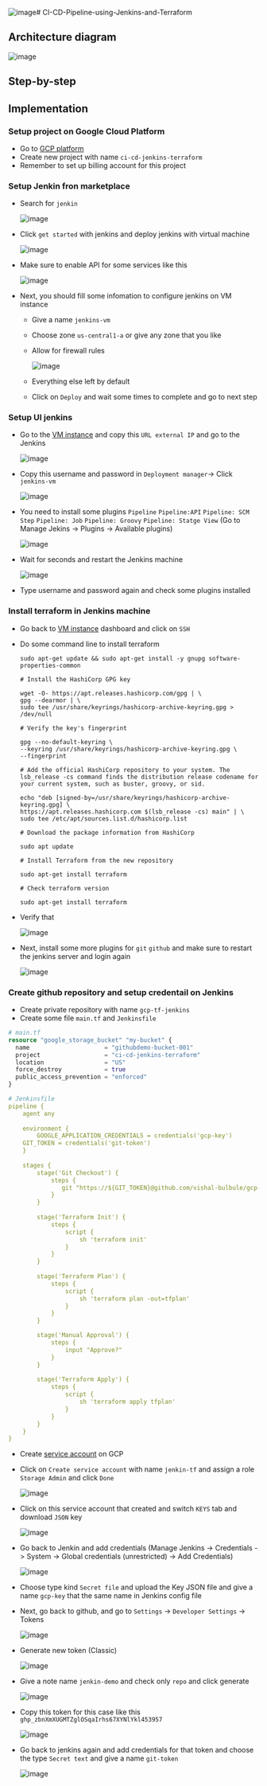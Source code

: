 ![image](https://github.com/hieunguyen0202/CI-CD-Pipeline-using-Jenkins-and-Terraform/assets/98166568/6d3dda42-18b5-490a-8f09-eaa81669ebfc)# CI-CD-Pipeline-using-Jenkins-and-Terraform
## Architecture diagram 

![image](https://github.com/hieunguyen0202/CI-CD-Pipeline-using-Jenkins-and-Terraform/assets/98166568/27c0e4ea-d731-4d1f-9768-f2d0ca3daae7)

## Step-by-step 

## Implementation
### Setup project on Google Cloud Platform
- Go to [GCP platform](https://console.cloud.google.com/welcome?hl=vi&project=festive-flame-414810)
- Create new project with name `ci-cd-jenkins-terraform`
- Remember to set up billing account for this project

### Setup Jenkin fron marketplace
- Search for `jenkin`

  ![image](https://github.com/hieunguyen0202/CI-CD-Pipeline-using-Jenkins-and-Terraform/assets/98166568/fc111635-de04-4975-bf0c-043bf5ed821c)

- Click `get started` with jenkins and deploy jenkins with virtual machine

  ![image](https://github.com/hieunguyen0202/CI-CD-Pipeline-using-Jenkins-and-Terraform/assets/98166568/46f268ce-ebd3-4c3c-b2e7-5c085d79a77f)

- Make sure to enable API for some services like this

  ![image](https://github.com/hieunguyen0202/CI-CD-Pipeline-using-Jenkins-and-Terraform/assets/98166568/7ba0e0d9-da26-4c6d-bff4-c6f1b4f2b57f)

- Next, you should fill some infomation to configure jenkins on VM instance
  - Give a name `jenkins-vm`
  - Choose zone `us-central1-a` or give any zone that you like
  - Allow for firewall rules

    ![image](https://github.com/hieunguyen0202/CI-CD-Pipeline-using-Jenkins-and-Terraform/assets/98166568/d77407c7-2484-46fa-b2d6-e2590ff982dd)

  - Everything else left by default
  - Click on `Deploy` and wait some times to complete and go to next step

### Setup UI jenkins
- Go to the [VM instance](https://console.cloud.google.com/compute/instances?hl=vi&project=ci-cd-jenkins-terraform) and copy this `URL external IP` and go to the Jenkins

  ![image](https://github.com/hieunguyen0202/CI-CD-Pipeline-using-Jenkins-and-Terraform/assets/98166568/df08b582-ee4c-4704-942d-4c590e2fb7bc)

- Copy this username and password in `Deployment manager`-> Click `jenkins-vm`

  ![image](https://github.com/hieunguyen0202/CI-CD-Pipeline-using-Jenkins-and-Terraform/assets/98166568/8cf52e57-3b28-4b85-ad9c-a8b8aa3171ff)

- You need to install some plugins `Pipeline` `Pipeline:API` `Pipeline: SCM Step` `Pipeline: Job` `Pipeline: Groovy` `Pipeline: Statge View` (Go to Manage Jekins -> Plugins -> Available plugins)

  ![image](https://github.com/hieunguyen0202/CI-CD-Pipeline-using-Jenkins-and-Terraform/assets/98166568/1f49a9a4-7e1e-4962-b9aa-1059141f0aad)

- Wait for seconds and restart the Jenkins machine

  ![image](https://github.com/hieunguyen0202/CI-CD-Pipeline-using-Jenkins-and-Terraform/assets/98166568/cbaf0872-b791-4e2b-ba7e-b7d989129a0f)

- Type username and password again and check some plugins installed

### Install terraform in Jenkins machine
- Go back to [VM instance](https://console.cloud.google.com/compute/instances?hl=vi&project=ci-cd-jenkins-terraform) dashboard and click on `SSH`
- Do some command line to install terraform

  ```
  sudo apt-get update && sudo apt-get install -y gnupg software-properties-common

  # Install the HashiCorp GPG key

  wget -O- https://apt.releases.hashicorp.com/gpg | \
  gpg --dearmor | \
  sudo tee /usr/share/keyrings/hashicorp-archive-keyring.gpg > /dev/null

  # Verify the key's fingerprint

  gpg --no-default-keyring \
  --keyring /usr/share/keyrings/hashicorp-archive-keyring.gpg \
  --fingerprint

  # Add the official HashiCorp repository to your system. The lsb_release -cs command finds the distribution release codename for your current system, such as buster, groovy, or sid.

  echo "deb [signed-by=/usr/share/keyrings/hashicorp-archive-keyring.gpg] \
  https://apt.releases.hashicorp.com $(lsb_release -cs) main" | \
  sudo tee /etc/apt/sources.list.d/hashicorp.list

  # Download the package information from HashiCorp
  
  sudo apt update

  # Install Terraform from the new repository

  sudo apt-get install terraform

  # Check terraform version

  sudo apt-get install terraform

  ```

- Verify that

  ![image](https://github.com/hieunguyen0202/CI-CD-Pipeline-using-Jenkins-and-Terraform/assets/98166568/28cf697e-2aa7-47a8-8db9-0a450aa46d1d)

- Next, install some more plugins for `git` `github` and make sure to restart the jenkins server and login again

  ![image](https://github.com/hieunguyen0202/CI-CD-Pipeline-using-Jenkins-and-Terraform/assets/98166568/264c1413-3587-460b-a191-a760aff1a923)

### Create github repository and setup credentail on Jenkins
- Create private repository with name `gcp-tf-jenkins`
- Create some file `main.tf` and `Jenkinsfile`

```tf
# main.tf
resource "google_storage_bucket" "my-bucket" {
  name                     = "githubdemo-bucket-001"
  project                  = "ci-cd-jenkins-terraform"
  location                 = "US"
  force_destroy            = true
  public_access_prevention = "enforced"
}
```

```yaml
# Jenkinsfile
pipeline {
    agent any
	
    environment {
        GOOGLE_APPLICATION_CREDENTIALS = credentials('gcp-key')
	GIT_TOKEN = credentials('git-token')
    }
	
    stages {
        stage('Git Checkout') {
            steps {
               git "https://${GIT_TOKEN}@github.com/vishal-bulbule/gcp-tf-jenkin.git"
            }
        }
        
        stage('Terraform Init') {
            steps {
                script {
                    sh 'terraform init'
                }
            }
        }
        
        stage('Terraform Plan') {
            steps {
                script {
                    sh 'terraform plan -out=tfplan'
                }
            }
        }

	    stage('Manual Approval') {
            steps {
                input "Approve?"
            }
        }
	    
        stage('Terraform Apply') {
            steps {
                script {
                    sh 'terraform apply tfplan'
                }
            }
        }
    }
}
```

- Create [service account](https://console.cloud.google.com/iam-admin/serviceaccounts?hl=vi&project=ci-cd-jenkins-terraform) on GCP 
- Click on `Create service account` with name `jenkin-tf` and assign a role `Storage Admin` and click `Done`

  ![image](https://github.com/hieunguyen0202/CI-CD-Pipeline-using-Jenkins-and-Terraform/assets/98166568/7174b28a-a012-49f0-b06e-6c1d9198b28d)

- Click on this service account that created and switch `KEYS` tab and download `JSON` key

  ![image](https://github.com/hieunguyen0202/CI-CD-Pipeline-using-Jenkins-and-Terraform/assets/98166568/d8d8a0c3-78e6-459f-9c65-95c54b545bba)

- Go back to Jenkin and add credentials (Manage Jenkins -> Credentials -> System -> Global credentials (unrestricted) -> Add Credentials)

  ![image](https://github.com/hieunguyen0202/CI-CD-Pipeline-using-Jenkins-and-Terraform/assets/98166568/8772605e-4090-45ed-8926-3d85889521c4)

- Choose type kind `Secret file` and upload the Key JSON file and give a name `gcp-key` that the same name in Jenkins config file

- Next, go back to github, and go to `Settings` -> `Developer Settings` -> Tokens

  ![image](https://github.com/hieunguyen0202/CI-CD-Pipeline-using-Jenkins-and-Terraform/assets/98166568/98f13b8c-ba46-477f-a098-ecffe07fd7b6)

- Generate new token (Classic)

  ![image](https://github.com/hieunguyen0202/CI-CD-Pipeline-using-Jenkins-and-Terraform/assets/98166568/42262698-a501-40ad-986f-baa570275a49)

- Give a note name `jenkin-demo` and check only `repo` and click generate

  ![image](https://github.com/hieunguyen0202/CI-CD-Pipeline-using-Jenkins-and-Terraform/assets/98166568/338c0024-e753-42bd-afd9-7cabcef0f1d6)

- Copy this token for this case like this `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`

  ![image](https://github.com/hieunguyen0202/CI-CD-Pipeline-using-Jenkins-and-Terraform/assets/98166568/d32d27f1-bb97-431f-ae0a-4869f1a2ea75)

- Go back to jenkins again and add credentials for that token and choose the type `Secret text` and give a name `git-token`

  ![image](https://github.com/hieunguyen0202/CI-CD-Pipeline-using-Jenkins-and-Terraform/assets/98166568/5b7fab75-b22b-4a06-8126-9782c665119b)


  

  




  

  

  

  

  


  
  
  




  

  

  

  

  
 
  


  
